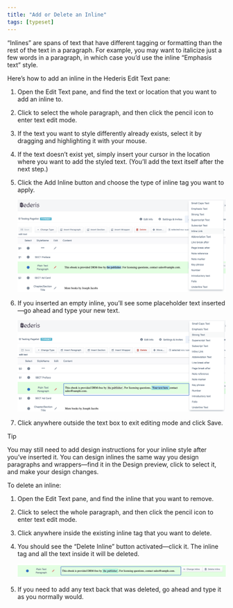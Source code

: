 ```yaml
---
title: "Add or Delete an Inline"
tags: [typeset]
---
```

 
<html><body><section data-type="chapter" class="hsecchapter" data-hederis-type="hsecchapter" id="add-an-inline" data-pi-attrs="id: add-an-inline; data-tags: typeset;" role="doc-chapter" data-tags="typeset" data-author-name=" " data-book-title=" " title="Add or Delete an Inline"><p class="hblkp" data-hederis-type="hblkp" id="pZpP1Wvoj">&#8220;Inlines&#8221; are spans of text that have different tagging or formatting than the rest of the text in a paragraph. For example, you may want to italicize just a few words in a paragraph, in which case you&#8217;d use the inline &#8220;Emphasis text&#8221; style.</p><p class="hblkp" data-hederis-type="hblkp" id="pEG4wCfPn">Here&#8217;s how to add an inline in the Hederis Edit Text pane:</p><ol class="hwprnumlist" data-hederis-type="hwprnumlist" id="pZKl9bEZe"><li class="hblkoli" data-hederis-type="hblkoli" id="liirh6F1oH"><p class="hblkoli" data-hederis-type="hblklip" id="p9aSwLRzB">Open the Edit Text pane, and find the text or location that you want to add an inline to.</p></li><li class="hblkoli" data-hederis-type="hblkoli" id="liOqRxevIk"><p class="hblkoli" data-hederis-type="hblklip" id="pMQVszoSS">Click to select the whole paragraph, and then click the pencil icon to enter text edit mode.</p></li><li class="hblkoli" data-hederis-type="hblkoli" id="liACk5jJUF"><p class="hblkoli" data-hederis-type="hblklip" id="pOliijeh2">If the text you want to style differently already exists, select it by dragging and highlighting it with your mouse. </p></li><li class="hblkoli" data-hederis-type="hblkoli" id="li83EPGkAy"><p class="hblkoli" data-hederis-type="hblklip" id="pgDwhqfGT">If the text doesn&#8217;t exist yet, simply insert your cursor in the location where you want to add the styled text. (You&#8217;ll add the text itself after the next step.)</p></li><li class="hblkoli" data-hederis-type="hblkoli" id="li0sfw3Gl7"><p class="hblkoli" data-hederis-type="hblklip" id="ph4IGXzvN">Click the Add Inline button and choose the type of inline tag you want to apply.</p><img data-hederis-type="hblkimg" class="hblkimg" id="pdlsePBi5" src="/images/insertinline1.png" data-img-src="/images/insertinline1.png"/></li><li class="hblkoli" data-hederis-type="hblkoli" id="liqlA1ZT5n"><p class="hblkoli" data-hederis-type="hblklip" id="pOz0hor5K">If you inserted an empty inline, you&#8217;ll see some placeholder text inserted&#8212;go ahead and type your new text.</p><img data-hederis-type="hblkimg" class="hblkimg" id="pXIJMI0VY" src="/images/insertinline2.png" data-img-src="/images/insertinline2.png"/></li><li class="hblkoli" data-hederis-type="hblkoli" id="lipKANZrOf"><p class="hblkoli" data-hederis-type="hblklip" id="pAwJoJ4c1">Click anywhere outside the text box to exit editing mode and click Save.</p></li></ol><aside class="hwprbox box" data-hederis-type="hwprbox" id="pdOI9Q98J" data-type="sidebar"><p class="hblktype" data-hederis-type="hblktype" id="pC0DMczAr">Tip</p><p class="hblkp" data-hederis-type="hblkp" id="pPzHPWVFL">You may still need to add design instructions for your inline style after you&#8217;ve inserted it. You can design inlines the same way you design paragraphs and wrappers&#8212;find it in the Design preview, click to select it, and make your design changes.</p></aside><p class="hblkp" data-hederis-type="hblkp" id="pWpvdWN7I">To delete an inline:</p><ol class="hwprnumlist" data-hederis-type="hwprnumlist" id="p0GKZ5mbg"><li class="hblkoli" data-hederis-type="hblkoli" id="liG2eunl9v"><p class="hblkoli" data-hederis-type="hblklip" id="p5OwR4ivw">Open the Edit Text pane, and find the inline that you want to remove.</p></li><li class="hblkoli" data-hederis-type="hblkoli" id="livmdMu9I1"><p class="hblkoli" data-hederis-type="hblklip" id="pQVxr8xJg">Click to select the whole paragraph, and then click the pencil icon to enter text edit mode.</p></li><li class="hblkoli" data-hederis-type="hblkoli" id="liOXn60top"><p class="hblkoli" data-hederis-type="hblklip" id="pG27uxN7D">Click anywhere inside the existing inline tag that you want to delete. </p></li><li class="hblkoli" data-hederis-type="hblkoli" id="liimAHb4oG"><p class="hblkoli" data-hederis-type="hblklip" id="pEyYd2u5Z">You should see the &#8220;Delete Inline&#8221; button activated&#8212;click it. The inline tag and all the text inside it will be deleted.</p><img data-hederis-type="hblkimg" class="hblkimg" id="pM8pq3f52" src="/images/insertinline3.png" data-img-src="/images/insertinline3.png"/></li><li class="hblkoli" data-hederis-type="hblkoli" id="liWn161qJf"><p class="hblkoli" data-hederis-type="hblklip" id="pjHsD73Tj">If you need to add any text back that was deleted, go ahead and type it as you normally would.</p></li></ol></section></body></html>
